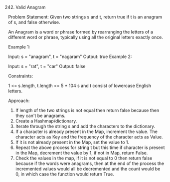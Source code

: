 242. Valid Anagram

Problem Statement:
Given two strings s and t, return true if t is an anagram of s, and false otherwise.

An Anagram is a word or phrase formed by rearranging the letters of a different word or phrase, typically using all the original letters exactly once.

 

Example 1:

Input: s = "anagram", t = "nagaram"
Output: true
Example 2:

Input: s = "rat", t = "car"
Output: false
 

Constraints:

1 <= s.length, t.length <= 5 * 104
s and t consist of lowercase English letters.

Approach:
1. If length of the two strings is not equal then return false because then they can't be anagrams.
2. Create a Hashmap/dictionary.
3. Iterate through the string s and add the characters to the dictionary.
4. If a character is already present in the Map, increment the value. The character acts as Key and the frequency of the character acts as Value.
5. If it is not already present in the Map, set the value to 1.
6. Repeat the above process for string t but this time if character is present in the Map, decrement the value by 1, if not in Map, return False.
7. Check the values in the map, if it is not equal to 0 then return false because if the words were anagrams, then at the end of the process the incremented values would all be decremented and the count would be 0, in which case the function would return True.